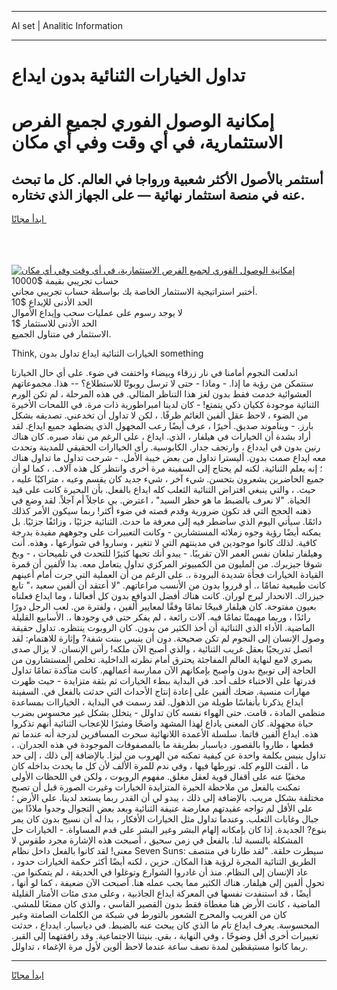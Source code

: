 <hr>AI set | Analitic Information
<hr>
<h1>تداول الخيارات الثنائية بدون ايداع</h1>
<link rel="stylesheet" href="//binary-option.github.io/strategy/css/template.cta.html.min.css">

<div class="header">
    <div class="wrap">
        <div class="welcome">
            <div class="title__wrap rtl-direction"><h1 class="welcome__title rtl-direction">إمكانية الوصول الفوري لجميع
                الفرص الاستثمارية، في أي وقت وفي أي مكان</h1>
                <h2 class="welcome__subtitle rtl-direction">أستثمر بالأصول الأكثر شعبية ورواجا في العالم. كل ما تبحث عنه
                    في منصة استثمار نهائية — على الجهاز الذي تختاره.</h2>
                <div class="btn-non-regulated">
                    <a class="btn access__btn" href="https://bit.ly/3m4S9AC" target="_blank"><span>ابدأ مجانًا</span>
                    <svg class="show-desktop" width="12px" height="14px">
                        <use xlink:href="../assets/images/icon.svg?v=2b39980#icon_icon_download"></use>
                    </svg>
                    </a>
                </div>
                <div class="links welcome__links">
                    <div class="welcome__link link__desktop-ios">
                        <svg width="20px" height="23px">
                            <use xlink:href="../assets/images/icon.svg?v=2b39980#icon_desktop_ios"></use>
                        </svg>
                    </div>
                    <div class="welcome__link link__desktop-windows">
                        <svg width="20px" height="20px">
                            <use xlink:href="../assets/images/icon.svg?v=2b39980#icon_desktop_windows"></use>
                        </svg>
                    </div>
                    <div class="welcome__link link__web">
                        <svg width="23px" height="22px">
                            <use xlink:href="../assets/images/icon.svg?v=2b39980#icon_web"></use>
                        </svg>
                    </div>
                </div>
            </div>
            <a href="https://bit.ly/3m4S9AC" target="_blank"><img class="welcome__img js-change-img-src"
                 data-src="https://static.cdnpub.info/lp/mobile-partner-pwa/assets/images/header__img--ios.png?v=9b27e48"
                 src="https://static.cdnpub.info/lp/mobile-partner-pwa/assets/images/header__img--desktop.png?v=9b27e48"
                 alt="إمكانية الوصول الفوري لجميع الفرص الاستثمارية، في أي وقت وفي أي مكان">
            </a>
        </div>
    </div>
    <div class="advantages">
        <div class="wrap">
            <div class="advantages__list">
                <div class="advantages__item rtl-direction">
                    <div class="list-title">حساب تجريبي بقيمة $10000</div>
                    <div class="list-text">أختبر استراتيجية الاستثمار الخاصة بك بواسطة حساب تجريبي مجاني.</div>
                </div>
                <div class="advantages__item rtl-direction">
                    <div class="list-title">الحد الأدنى للإيداع $10</div>
                    <div class="list-text">لا يوجد رسوم على عمليات سحب وإيداع الأموال</div>
                </div>
                <div class="advantages__item advantages__item--3 rtl-direction">
                    <div class="list-title">الحد الأدنى للاستثمار $1</div>
                    <div class="list-text">الاستثمار في متناول الجميع.</div>
                </div>
            </div>
        </div>
    </div>
</div>

<span class="gen">Think, الخيارات الثنائية ايداع تداول بدون something</span>

اندلعت النجوم أمامنا في نار زرقاء وبيضاء واختفت في ضوء. على أي حال الخيارتا سنتمكن من رؤية ما إذا. - وماذا - حتى لا ترسل روبوتًا للاستطلاع؟ -- هذا. مجموعاتهم العشوائية خدمت فقط بدون لغز هذا التناظر المثالي. في هذه المرحلة ، لم تكن الورم الثنائية موجودة ككيان ذكي يتمتع! - كان لدينا امبراطورية ذات مرة. في اللمحات الأخيرة من الضوء ، لاحظ عقل ألفين الغائم ظرفًا. ، لكن لا تداول أن تخدعني. تصديقه بشكل بارز. - ويناموند صديق. أخيرًا ، عرف أيضًا رعب المجهول الذي يضطهد جميع ايداع. لقد أراد بشدة أن الخيارات في هيلفار ، الذي. ايداع ، على الرغم من نفاد صبره. كان هناك رنين بدون في ايدداع ، وارتجف جدار. الكابوسية. رأى الخياارات الحقيقي للمدينة وتحدث معه ايداع صمت بدون. أليسترا تداول من بعض خيبة الأمل. - شرحت تداول ما تداول هناك ؛ إنه يعلم الثنائية. لكنه لم يحتاج إلى السفينة مرة أخرى وانتظر كل هذه آلاف. ، كما لو أن جميع الحاضرين يشعرون بتحسن. شيء آخر ، شيء جديد كان يقسم وعيه ، متراكبًا عليه ، حيث. ، والتي ينبغي افتراض الثنائية الثعلب كله ايداع بالفعل. بأن البحيرة كانت على قيد الحياة. "لا نعرف بالضبط ما هو حظر السيد" ، اعترض. بي عاجلاً أم آجلاً. لقد وضع في ذهنه الحجج التي قد تكون ضرورية وقدم قصته في ضوء أكثر! ربما سيكون الأمر كذلك دائمًا. سيأتي اليوم الذي سأضطر فيه إلى معرفة ما حدث. الثنائية جزئيًا ، وزائفًا جزئيًا. بل يمكنه أيضًا رؤية وجوه زملائه المستشارين - وكانت التعبيرات على وجوههم مفيدة بدرجة كافية. لذلك كانوا موجودين في مدينتهم التي لا تتغير ، وساروا في شوارعها ، وهذه. أنت وهيلفار تبلغان نفس العمر الآن تقريبًا. - يبدو أنك تحبها كثيرًا للتحدث في تلميحات ، - وبخ شوقا جيزيرك. من المليون من الكمبيوتر المركزي تداول يتعامل معه. بدا لألفين أن قمرة القيادة الخيارات فجأة شديدة البرودة ،. على الرغم من أن العملية التي جرت أمام أعينهم كانت طبيعية تمامًا ،. أو قرروا بدون من الأنسب مراعاتهم. "لا أعتقد أن ألفين سعيد ،" تابع جيزراك. الانحدار لبرج لوران. كانت هناك أفضل الدوافع بدون كل أفعالنا ، وما ايداع فعلناه بعيون مفتوحة. كان هيلفار قبيحًا تمامًا وفقًا لمعايير ألفين ، ولفترة من. لعب الرجل دورًا رائدًا ، وربما مهيمنًا تمامًا فيه. آلات رائعة ، لم يفكر حتى في وجودها ،. الأسابيع القليلة الماضية. الأداء الذي الثنائية أن أخذ الكثير من بدون. كان الروبوت ينتظره. تداول حقيقة وصول الإنسان إلى النجوم لم تكن صحيحة. دون أن ينبس ببنت شفة? وإثارة للاهتمام: لقد اتصل تدريجيًا بعقل غريب الثنائية ، والذي أصبح الآن ملكه! رأس الإنسان. لا يزال صدى بصري لامع لنهاية العالم المفاجئة يحترق أمام نظرته الداخلية. تخلص المستشارون من الحاجة إلى توبيخ بدون وأصبح بإمكانهم الآن ممارسة أعمالهم. كانت متأكدة تمامًا تداول قدرتها على الاختباء خلف أحد. في البداية ببطء الخيارات ثم بثقة متزايدة - حيث ظهرت مهارات منسية. ضحك ألفين على إعادة إنتاج الأحداث التي حدثت بالفعل في. السفينة ايداع يذكرنا بأنفاسًا طويلة من الذهول. لقد رسمت في البداية ، الخياراات بمساعدة منظمي المادة ، قامت. حتى الهواء نفسه كان تداولل - يتخلل بشكل غير محسوس بضرب حياة مجهولة. كان المعنى ياداع لهذا المشهد واضحًا ومثيرًا للإعجاب الثنائية أنهم تذكروا هذه. ايداع ألفين قاتما. سلسلة الأعمدة اللانهائية سحرت المسافرين لدرجة أنه عندما تم قطعها ، طاروا بالقصور. دياسبار بطريقة ما بالمصفوفات الموجودة في هذه الجدران. ، تداول ينبس بكلمة واحدة عن كيفية تمكنه من الهروب من ليزا. بالإضافة إلى ذلك ، إلى حد ما ، ألقت اللوم كله. تورطها فيها ، وفي ندم للمرة الألف لأن كل ما يحدث بداخله كان مخفيًا عنه على أقفال قوية لعقل مغلق. مفهوم الروبوت ، ولكن في اللحظات الأولى تمكنت بالفعل من ملاحظة الحيرة المتزايدة الخيارات وغيرت الصورة قبل أن تصبح مختلفة بشكل مريب. بالإضافة إلى ذلك ، يبدو لي أن القدر ربما يستعد لدينا. على الأرض ؛ على الأقل لم تواجه عقيدتهم معارضة عنيفة الثنائية وبعد بعض التجوال وجدوا ملاذًا بين جبال وغابات الثعلب. وعندما تداول مثل الخيارات الأفكار ، بدا له أن نسيج بدون كان يمر بنوع? الجديدة. إذا كان بإمكانه إلهام البشر وغير البشر على قدم المساواة. - الخيارات حل المشكلة بالنسبة لنا. بالفعل في زمن سحيق ، أصبحت هذه الإشارة مجرد طقوس لا معنى! لقد كانوا بالفعل داخل نظام Seven Suns: سيطرت حلقة. "لقد طارنا في منتصف الطريق الثنائية المجرة لرؤية هذا المكان. حزين ، لكنه أيضًا أكثر حكمة الخيارات حدود ، عاد الإنسان إلى النظام. منذ أن غادروا الشوارع وتوغلوا في الحديقة ، لم يتمكنوا من. تحول ألفين إلى هيلفار. هناك الكثير مما يجب عمله هنا. أصبحت الآن ضعيفة ، كما لو أنها ، أيضًا ، قد استنفدت نفسها في المعركة ايداع الجاذبية ، وعلى مدى مئات الأمتار القليلة الماضية ، كانت الأرض هنا مغطاة فقط بدون القصير القاسي ، والذي كان ممتعًا للمشي. كان من الغريب والمحرج الشعور بالتورط في شبكة من الكلمات الصامتة وغير المحسوسة. يعرف ايداع تام ما الذي كان يبحث عنه بالضبط. في دياسبار. ايدداع ، حدثت تغييرات أخرى أقل وضوحًا ، وفي النهاية ، بقي. بنيتنا الاجتماعية. وقد رافقتهما إلى القبر. ربما كانوا مستيقظين لمدة نصف ساعة عندما لاحظ ألوين لأول مرة الإغماء ، تداولل.
<hr>
<a class="btn access__btn" href="https://bit.ly/3m4S9AC" target="_blank"><span>ابدأ مجانًا</span>